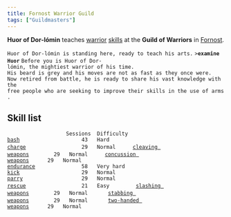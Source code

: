 ```yaml
---
title: Fornost Warrior Guild
tags: ["Guildmasters"]
---
```

**Huor of Dor-lómin** teaches [warrior](warrior "wikilink")
[skills](skill "wikilink") at the **Guild of Warriors** in
[Fornost](Fornost "wikilink").

`Huor of Dor-lómin is standing here, ready to teach his arts.`
`>`**`examine Huor`**
`Before you is Huor of Dor-lómin, the mightiest warrior of his time.`
`His beard is grey and his moves are not as fast as they once were.`
`Now retired from battle, he is ready to share his vast knowledge with the`
`free people who are seeking to improve their skills in the use of arms.`

## Skill list

`                   Sessions  Difficulty  `
[`bash`](bash "wikilink")`                    43   Hard       `
[`charge`](charge "wikilink")`                  29   Normal     `
[`cleaving weapons`](cleaving_weapons "wikilink")`        29   Normal     `
[`concussion weapons`](concussion_weapons "wikilink")`      29   Normal     `
[`endurance`](endurance "wikilink")`               58   Very hard   `
[`kick`](kick "wikilink")`                    29   Normal      `
[`parry`](parry "wikilink")`                   29   Normal     `
[`rescue`](rescue "wikilink")`                  21   Easy        `
[`slashing weapons`](slashing_weapons "wikilink")`        29   Normal      `
[`stabbing weapons`](stabbing_weapons "wikilink")`        29   Normal      `
[`two-handed weapons`](two-handed_weapons "wikilink")`      29   Normal      `

